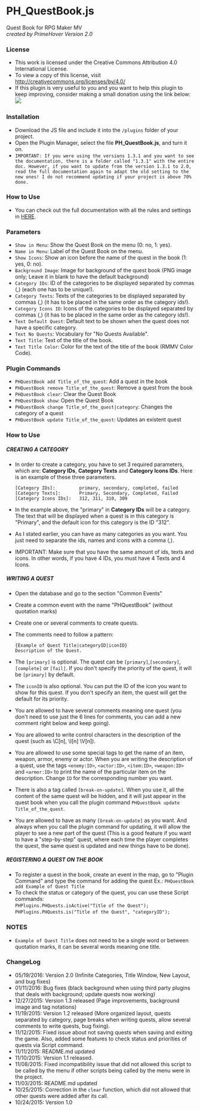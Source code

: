 # PH_QuestBook.js
Quest Book for RPG Maker MV  
*created by PrimeHover*
*Version 2.0*

### License
* This work is licensed under the Creative Commons Attribution 4.0 International License.
* To view a copy of this license, visit http://creativecommons.org/licenses/by/4.0/
* If this plugin is very useful to you and you want to help this plugin to keep improving, consider making a small donation using the link below:     
[![](https://www.paypalobjects.com/en_US/i/btn/btn_donate_LG.gif)](https://www.paypal.com/cgi-bin/webscr?cmd=_s-xclick&hosted_button_id=Q7CRGSXWBSP22)

### Installation
* Download the JS file and include it into the ```/plugins``` folder of your project.
* Open the Plugin Manager, select the file **PH_QuestBook.js**, and turn it on.
* ```IMPORTANT: If you were using the versions 1.3.1 and you want to see the documentation, there is a folder called "1.3.1" with the entire doc. However, if you want to update from the version 1.3.1 to 2.0, read the full documentation again to adapt the old setting to the new ones! I do not recommend updating if your project is above 70% done.```

### How to Use
* You can check out the full documentation with all the rules and settings in [HERE](http://primehover.gufernandes.com.br/ph-quest-book).

### Parameters
* ``Show in Menu``: Show the Quest Book on the menu (0: no, 1: yes).
* ``Name in Menu``: Label of the Quest Book on the menu.
* ``Show Icons``: Show an icon before the name of the quest in the book (1: yes, 0: no).
* ``Background Image``: Image for background of the quest book (PNG image only; Leave it in blank to have the default background)
* ``Category IDs``: ID of the categories to be displayed separated by commas (,) (each one has to be unique!).
* ``Category Texts``: Texts of the categories to be displayed separated by commas (,) (it has to be placed in the same order as the category ids!).
* ``Category Icons ID``: Icons of the categories to be displayed separated by commas (,) (it has to be placed in the same order as the category ids!).
* ``Text Default Quest``: Default text to be shown when the quest does not have a specific category.
* ``Text No Quests``: Vocabulary for "No Quests Available".
* ``Text Title``: Text of the title of the book.
* ``Text Title Color``: Color for the text of the title of the book (RMMV Color Code).

### Plugin Commands
* ``PHQuestBook add Title_of_the_quest``: Add a quest in the book
* ``PHQuestBook remove Title_of_the_quest``: Remove a quest from the book
* ``PHQuestBook clear``: Clear the Quest Book
* ``PHQuestBook show``: Open the Quest Book
* ``PHQuestBook change Title_of_the_quest|category``: Changes the category of a quest
* ``PHQuestBook update Title_of_the_quest``: Updates an existent quest

### How to Use

##### CREATING A CATEGORY
* In order to create a category, you have to set 3 required parameters, which are: **Category IDs**, **Category Texts** and **Category Icons IDs**. Here is an example of these three parameters.

     ``[Category IDs]:         primary, secondary, completed, failed``      
     ``[Category Texts]:       Primary, Secondary, Completed, Failed``      
     ``[Category Icons IDs]:   312, 311, 310, 309``      

* In the example above, the "primary" in **Category IDs** will be a category. The text that will be displayed when a quest is in this category is "Primary", and the default icon for this category is the ID "312".
* As I stated earlier, you can have as many categories as you want. You just need to separate the ids, names and icons with a comma (,).
* IMPORTANT: Make sure that you have the same amount of ids, texts and icons. In other words, if you have 4 IDs, you must have 4 Texts and 4 Icons.


##### WRITING A QUEST
* Open the database and go to the section "Common Events"
* Create a common event with the name "PHQuestBook" (without quotation marks)
* Create one or several comments to create quests.
* The comments need to follow a pattern:

    ``{Example of Quest Title|categoryID|iconID}``    
    ``Description of the Quest.``

* The ``[primary]`` is optional. The quest can be ``[primary]``,``[secondary]``, ``[complete]`` or ``[fail]``. If you don't specify the priority of the quest, it will be ``[primary]`` by default.
* The ``iconID`` is also optional. You can put the ID of the icon you want to show for this quest. If you don't specify an item, the quest will get the default for its priority.
* You are allowed to have several comments meaning one quest (you don't need to use just the 6 lines for comments, you can add a new comment right below and keep going).
* You are allowed to write control characters in the description of the quest (such as \C[n], \I[n] \V[n]).
* You are allowed to use some special tags to get the name of an item, weapon, armor, enemy or actor. When you are writing the description of a quest, use the tags ``<enemy:ID>``, ``<actor:ID>``, ``<item:ID>``, ``<weapon:ID>`` and ``<armor:ID>`` to print the name of the particular item on the description. Change ``ID`` for the corresponding number you want.
* There is also a tag called ``[break-on-update]``. When you use it, all the content of the same quest will be hidden, and it will just appear in the quest book when you call the plugin command ``PHQuestBook update Title_of_the_quest``.
* You are allowed to have as many ``[break-on-update]`` as you want. And always when you call the plugin command for updating, it will allow the player to see a new part of the quest (This is a good feature if you want to have a "step-by-step" quest, where each time the player completes the quest, the same quest is updated and new things have to be done).

##### REGISTERING A QUEST ON THE BOOK
* To register a quest in the book, create an event in the map, go to "Plugin Command" and type the command for adding the quest
    Ex.: ``PHQuestBook add Example of Quest Title``
* To check the status or category of the quest, you can use these Script commands:       
    ``PHPlugins.PHQuests.isActive("Title of the Quest");``       
    ``PHPlugins.PHQuests.is("Title of the Quest", "categoryID");``

### NOTES

* ``Example of Quest Title`` does not need to be a single word or between quotation marks, it can be several words meaning one title.

### ChangeLog

* 05/19/2016: Version 2.0 (Infinite Categories, Title Window, New Layout, and bug fixes)
* 01/11/2016: Bug fixes (black background when using third party plugins that deals with background; update quests now working)
* 12/27/2015: Version 1.3 released (Page improvements, background image and tag notations)
* 11/19/2015: Version 1.2 released (More organized layout, quests separated by category, page breaks when writing quests, allow several comments to write quests, bug fixing).
* 11/12/2015: Fixed issue about not saving quests when saving and exiting the game. Also, added some features to check status and priorities of quests via Script command.
* 11/11/2015: README.md updated
* 11/10/2015: Version 1.1 released.
* 11/08/2015: Fixed incompatibility issue that did not allowed this script to be called by the menu if other scripts being called by the menu were in the project.
* 11/03/2015: README.md updated
* 10/25/2015: Correction in the ``clear`` function, which did not allowed that other quests were added after its call.
* 10/24/2015: Version 1.0
